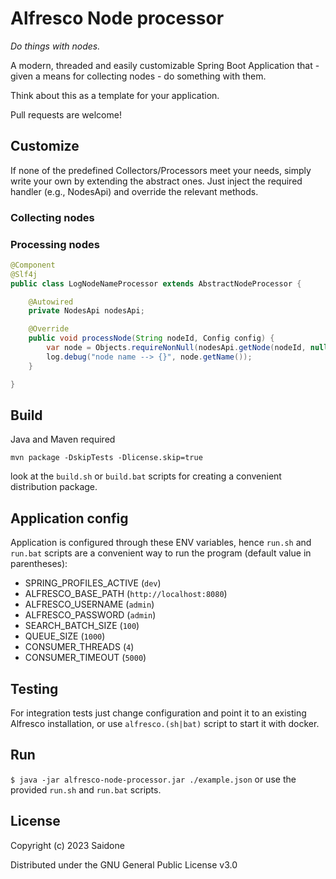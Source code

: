# Alfresco Node processor
_Do things with nodes._

A modern, threaded and easily customizable Spring Boot Application that - given a means for collecting nodes - do something with them.

Think about this as a template for your application.

Pull requests are welcome!
## Customize
If none of the predefined Collectors/Processors meet your needs, simply write your own by extending the abstract ones. Just inject the required handler (e.g., NodesApi) and override the relevant methods.
### Collecting nodes
### Processing nodes
```java
@Component
@Slf4j
public class LogNodeNameProcessor extends AbstractNodeProcessor {

    @Autowired
    private NodesApi nodesApi;

    @Override
    public void processNode(String nodeId, Config config) {
        var node = Objects.requireNonNull(nodesApi.getNode(nodeId, null, null, null).getBody()).getEntry();
        log.debug("node name --> {}", node.getName());
    }

}
```
## Build
Java and Maven required

`mvn package -DskipTests -Dlicense.skip=true`

look at the `build.sh` or `build.bat` scripts for creating a convenient distribution package.
## Application config
Application is configured through these ENV variables, hence `run.sh` and `run.bat` scripts are a convenient way to run the program (default value in parentheses):
- SPRING_PROFILES_ACTIVE (`dev`)
- ALFRESCO_BASE_PATH (`http://localhost:8080`)
- ALFRESCO_USERNAME (`admin`)
- ALFRESCO_PASSWORD (`admin`)
- SEARCH_BATCH_SIZE (`100`)
- QUEUE_SIZE (`1000`)
- CONSUMER_THREADS (`4`)
- CONSUMER_TIMEOUT (`5000`)
## Testing
For integration tests just change configuration and point it to an existing Alfresco installation, or use `alfresco.(sh|bat)` script to start it with docker.
## Run
`$ java -jar alfresco-node-processor.jar ./example.json` or use the provided `run.sh` and `run.bat` scripts.
## License
Copyright (c) 2023 Saidone

Distributed under the GNU General Public License v3.0
